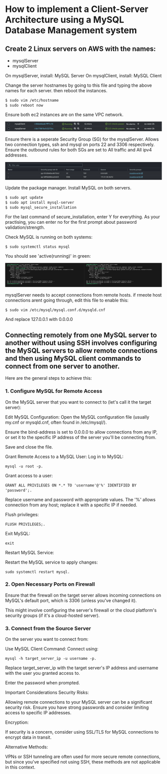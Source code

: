 # How to implement a Client-Server Architecture using a MySQL Database Management system

## Create 2 Linux servers on AWS with the names:
  - mysqlServer
  - mysqlClient

On mysqlServer, install: MySQL Server
On mysqlClient, install: MySQL Client

Change the server hostnames by going to this file and typing the above names for each server. then reboot the instances.

    $ sudo vim /etc/hostname
    $ sudo reboot now

Ensure both ec2 instances are on the same VPC network. 

![ec2instances](https://github.com/naqeebghazi/sqldb.darey/blob/main/images/ec2instances.png?raw=true)

Ensure there is a seperate Security Group (SG) for the mysqlServer. Allows two connection types, ssh and mysql on ports 22 and 3306 respectively. 
Ensure the outbound rules for both SGs are set to All traffic and All ipv4 addresses. 

![mysqlserverSG](https://github.com/naqeebghazi/sqldb.darey/blob/main/images/mysqlServerSG.png?raw=true)

Update the package manager. Install MySQL on both servers. 

    $ sudo apt update
    $ sudo apt install mysql-server
    $ sudo mysql_secure_installation

For the last command of secure_installation, enter Y for everything. As your practising, you can enter no for the first prompt about password validation/strength.

Check MySQL is running on both systems:

    $ sudo systemctl status mysql

You should see 'active(running)' in green:

![mysqlrunning](https://github.com/naqeebghazi/sqldb.darey/blob/main/images/mysqlrunning.png?raw=true)

mysqlServer needs to accept connections from remote hosts. if rmeote host connections arent going through, edit this file to enable this:

    $ sudo vim /etc/mysql/mysql.conf.d/mysqld.cnf

And replace 127.0.0.1 with 0.0.0.0

## Connecting remotely from one MySQL server to another without using SSH involves configuring the MySQL servers to allow remote connections and then using MySQL client commands to connect from one server to another. 

Here are the general steps to achieve this:

### 1. Configure MySQL for Remote Access

  On the MySQL server that you want to connect to (let's call it the target server):

  Edit MySQL Configuration:
  Open the MySQL configuration file (usually my.cnf or mysqld.cnf, often found in /etc/mysql/).
    
  Ensure the bind-address is set to 0.0.0.0 to allow connections from any IP, or set it to the specific IP address of the server you'll be connecting from.
    
  Save and close the file.
  
  Grant Remote Access to a MySQL User:
  Log in to MySQL: 
    
    mysql -u root -p.
    
  Grant access to a user: 
  
    GRANT ALL PRIVILEGES ON *.* TO 'username'@'%' IDENTIFIED BY 'password';. 
  
  Replace username and password with appropriate values. The '%' allows connection from any host; replace it with a specific IP if needed.
  
  Flush privileges: 
    
    FLUSH PRIVILEGES;.
    
  Exit MySQL: 
  
    exit
  
  Restart MySQL Service:
    
  Restart the MySQL service to apply changes: 
  
    sudo systemctl restart mysql.

### 2. Open Necessary Ports on Firewall
  Ensure that the firewall on the target server allows incoming connections on MySQL's default port, which is 3306 (unless you've changed it). 
  
  This might involve configuring the server's firewall or the cloud platform's security groups (if it's a cloud-hosted server).

### 3. Connect from the Source Server
  On the server you want to connect from:

  Use MySQL Client Command:
  Connect using: 
  
    mysql -h target_server_ip -u username -p. 
  
  Replace target_server_ip with the target server's IP address and username with the user you granted access to.
  
  Enter the password when prompted.

Important Considerations
Security Risks: 

  Allowing remote connections to your MySQL server can be a significant security risk. Ensure you have strong passwords and consider limiting access to specific IP addresses.

Encryption: 
 
  If security is a concern, consider using SSL/TLS for MySQL connections to encrypt data in transit.

Alternative Methods: 

  VPNs or SSH tunneling are often used for more secure remote connections, but since you've specified not using SSH, these methods are not applicable in this context.
